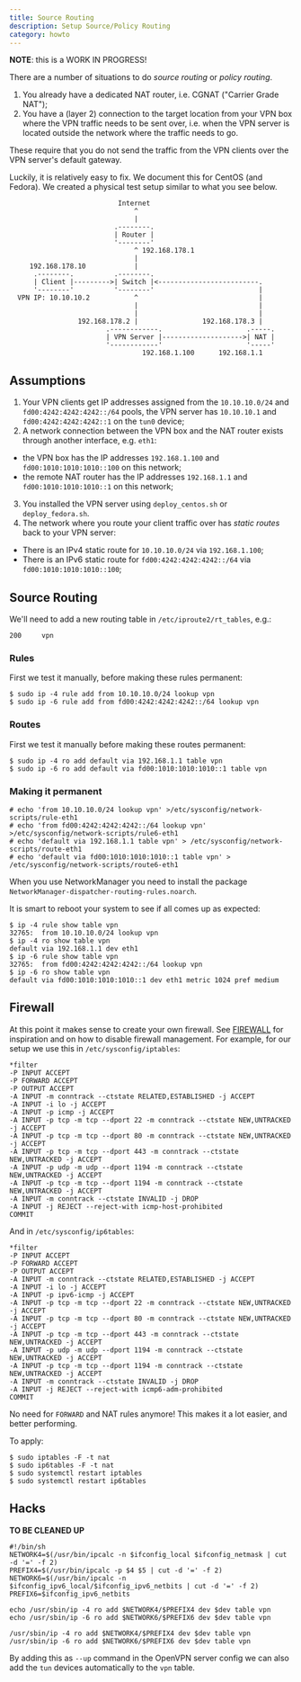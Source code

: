 ```yaml
---
title: Source Routing
description: Setup Source/Policy Routing
category: howto
---
```


**NOTE**: this is a WORK IN PROGRESS!

There are a number of situations to do _source routing_ or _policy routing_.

1. You already have a dedicated NAT router, i.e. CGNAT ("Carrier Grade NAT");
2. You have a (layer 2) connection to the target location from your VPN box 
   where the VPN traffic needs to be sent over, i.e. when the VPN server is
   located outside the network where the traffic needs to go.

These require that you do not send the traffic from the VPN clients over the 
VPN server's default gateway.

Luckily, it is relatively easy to fix. We document this for CentOS (and 
Fedora). We created a physical test setup similar to what you see below.

```
                           Internet
                               ^
                               |
                          .--------.
                          | Router |
                          '--------'
                               ^ 192.168.178.1
                               |
     192.168.178.10            |
      .--------.          .--------.
      | Client |--------->| Switch |<-------------------------.
      '--------'          '--------'                          |
  VPN IP: 10.10.10.2           ^                              |
                               |                              |
                               |                              |
                 192.168.178.2 |                192.168.178.3 |
                        .------------.                     .-----.
                        | VPN Server |-------------------->| NAT |
                        '------------'                     '-----'
                                 192.168.1.100      192.168.1.1
```

## Assumptions

1. Your VPN clients get IP addresses assigned from the `10.10.10.0/24` and 
   `fd00:4242:4242:4242::/64` pools, the VPN server has `10.10.10.1` and
   `fd00:4242:4242:4242::1` on the `tun0` device;
2. A network connection between the VPN box and the NAT router exists through
   another interface, e.g. `eth1`:
  - the VPN box has the IP addresses `192.168.1.100` and 
    `fd00:1010:1010:1010::100` on this network;
  - the remote NAT router has the IP addresses `192.168.1.1` and 
    `fd00:1010:1010:1010::1` on this network;
3. You installed the VPN server using `deploy_centos.sh` or `deploy_fedora.sh`.
4. The network where you route your client traffic over has _static routes_ 
   back to your VPN server:
  - There is an IPv4 static route for `10.10.10.0/24` via `192.168.1.100`;
  - There is an IPv6 static route for `fd00:4242:4242:4242::/64` via 
    `fd00:1010:1010:1010::100`;

## Source Routing

We'll need to add a new routing table in `/etc/iproute2/rt_tables`, e.g.:

    200     vpn

### Rules

First we test it manually, before making these rules permanent:

    $ sudo ip -4 rule add from 10.10.10.0/24 lookup vpn
    $ sudo ip -6 rule add from fd00:4242:4242:4242::/64 lookup vpn

### Routes

First we test it manually before making these routes permanent:

    $ sudo ip -4 ro add default via 192.168.1.1 table vpn
    $ sudo ip -6 ro add default via fd00:1010:1010:1010::1 table vpn

### Making it permanent

    # echo 'from 10.10.10.0/24 lookup vpn' >/etc/sysconfig/network-scripts/rule-eth1
    # echo 'from fd00:4242:4242:4242::/64 lookup vpn' >/etc/sysconfig/network-scripts/rule6-eth1
    # echo 'default via 192.168.1.1 table vpn' > /etc/sysconfig/network-scripts/route-eth1
    # echo 'default via fd00:1010:1010:1010::1 table vpn' > /etc/sysconfig/network-scripts/route6-eth1

When you use NetworkManager you need to install the package 
`NetworkManager-dispatcher-routing-rules.noarch`.

It is smart to reboot your system to see if all comes up as expected:

    $ ip -4 rule show table vpn
    32765:	from 10.10.10.0/24 lookup vpn 
    $ ip -4 ro show table vpn
    default via 192.168.1.1 dev eth1 
    $ ip -6 rule show table vpn
    32765:	from fd00:4242:4242:4242::/64 lookup vpn 
    $ ip -6 ro show table vpn
    default via fd00:1010:1010:1010::1 dev eth1 metric 1024 pref medium

## Firewall

At this point it makes sense to create your own firewall. See 
[FIREWALL](FIREWALL.md#custom-firewall) for inspiration and on how to disable
firewall management. For example, for our setup we use this 
in `/etc/sysconfig/iptables`:

```
*filter
-P INPUT ACCEPT
-P FORWARD ACCEPT
-P OUTPUT ACCEPT
-A INPUT -m conntrack --ctstate RELATED,ESTABLISHED -j ACCEPT
-A INPUT -i lo -j ACCEPT
-A INPUT -p icmp -j ACCEPT
-A INPUT -p tcp -m tcp --dport 22 -m conntrack --ctstate NEW,UNTRACKED -j ACCEPT
-A INPUT -p tcp -m tcp --dport 80 -m conntrack --ctstate NEW,UNTRACKED -j ACCEPT
-A INPUT -p tcp -m tcp --dport 443 -m conntrack --ctstate NEW,UNTRACKED -j ACCEPT
-A INPUT -p udp -m udp --dport 1194 -m conntrack --ctstate NEW,UNTRACKED -j ACCEPT
-A INPUT -p tcp -m tcp --dport 1194 -m conntrack --ctstate NEW,UNTRACKED -j ACCEPT
-A INPUT -m conntrack --ctstate INVALID -j DROP
-A INPUT -j REJECT --reject-with icmp-host-prohibited
COMMIT
```

And in `/etc/sysconfig/ip6tables`:

```
*filter
-P INPUT ACCEPT
-P FORWARD ACCEPT
-P OUTPUT ACCEPT
-A INPUT -m conntrack --ctstate RELATED,ESTABLISHED -j ACCEPT
-A INPUT -i lo -j ACCEPT
-A INPUT -p ipv6-icmp -j ACCEPT
-A INPUT -p tcp -m tcp --dport 22 -m conntrack --ctstate NEW,UNTRACKED -j ACCEPT
-A INPUT -p tcp -m tcp --dport 80 -m conntrack --ctstate NEW,UNTRACKED -j ACCEPT
-A INPUT -p tcp -m tcp --dport 443 -m conntrack --ctstate NEW,UNTRACKED -j ACCEPT
-A INPUT -p udp -m udp --dport 1194 -m conntrack --ctstate NEW,UNTRACKED -j ACCEPT
-A INPUT -p tcp -m tcp --dport 1194 -m conntrack --ctstate NEW,UNTRACKED -j ACCEPT
-A INPUT -m conntrack --ctstate INVALID -j DROP
-A INPUT -j REJECT --reject-with icmp6-adm-prohibited
COMMIT
```

No need for `FORWARD` and NAT rules anymore! This makes it a lot easier, and 
better performing.

To apply:

    $ sudo iptables -F -t nat
    $ sudo ip6tables -F -t nat
    $ sudo systemctl restart iptables
    $ sudo systemctl restart ip6tables

## Hacks

**TO BE CLEANED UP**

    #!/bin/sh
    NETWORK4=$(/usr/bin/ipcalc -n $ifconfig_local $ifconfig_netmask | cut -d '=' -f 2)
    PREFIX4=$(/usr/bin/ipcalc -p $4 $5 | cut -d '=' -f 2)
    NETWORK6=$(/usr/bin/ipcalc -n $ifconfig_ipv6_local/$ifconfig_ipv6_netbits | cut -d '=' -f 2)
    PREFIX6=$ifconfig_ipv6_netbits

    echo /usr/sbin/ip -4 ro add $NETWORK4/$PREFIX4 dev $dev table vpn
    echo /usr/sbin/ip -6 ro add $NETWORK6/$PREFIX6 dev $dev table vpn

    /usr/sbin/ip -4 ro add $NETWORK4/$PREFIX4 dev $dev table vpn
    /usr/sbin/ip -6 ro add $NETWORK6/$PREFIX6 dev $dev table vpn

By adding this as `--up` command in the OpenVPN server config we can also 
add the `tun` devices automatically to the `vpn` table.
